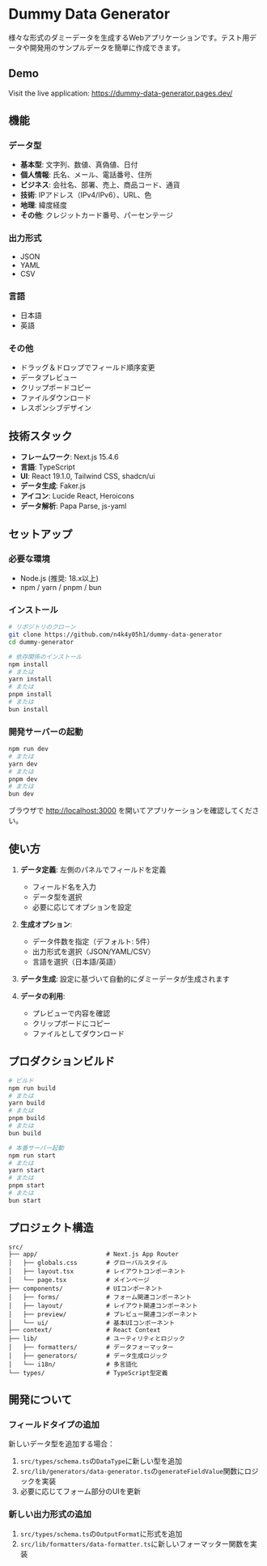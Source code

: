 # Dummy Data Generator

様々な形式のダミーデータを生成するWebアプリケーションです。テスト用データや開発用のサンプルデータを簡単に作成できます。

##  Demo

Visit the live application: https://dummy-data-generator.pages.dev/

## 機能

### データ型

- **基本型**: 文字列、数値、真偽値、日付
- **個人情報**: 氏名、メール、電話番号、住所
- **ビジネス**: 会社名、部署、売上、商品コード、通貨
- **技術**: IPアドレス（IPv4/IPv6）、URL、色
- **地理**: 緯度経度
- **その他**: クレジットカード番号、パーセンテージ

### 出力形式

- JSON
- YAML
- CSV

### 言語

- 日本語
- 英語

### その他

- ドラッグ＆ドロップでフィールド順序変更
- データプレビュー
- クリップボードコピー
- ファイルダウンロード
- レスポンシブデザイン

## 技術スタック

- **フレームワーク**: Next.js 15.4.6
- **言語**: TypeScript
- **UI**: React 19.1.0, Tailwind CSS, shadcn/ui
- **データ生成**: Faker.js
- **アイコン**: Lucide React, Heroicons
- **データ解析**: Papa Parse, js-yaml

## セットアップ

### 必要な環境
- Node.js (推奨: 18.x以上)
- npm / yarn / pnpm / bun

### インストール

```bash
# リポジトリのクローン
git clone https://github.com/n4k4y05h1/dummy-data-generator
cd dummy-generator

# 依存関係のインストール
npm install
# または
yarn install
# または
pnpm install
# または
bun install
```

### 開発サーバーの起動

```bash
npm run dev
# または
yarn dev
# または
pnpm dev
# または
bun dev
```

ブラウザで [http://localhost:3000](http://localhost:3000) を開いてアプリケーションを確認してください。

## 使い方

1. **データ定義**: 左側のパネルでフィールドを定義
   - フィールド名を入力
   - データ型を選択
   - 必要に応じてオプションを設定

2. **生成オプション**: 
   - データ件数を指定（デフォルト: 5件）
   - 出力形式を選択（JSON/YAML/CSV）
   - 言語を選択（日本語/英語）

3. **データ生成**: 設定に基づいて自動的にダミーデータが生成されます

4. **データの利用**: 
   - プレビューで内容を確認
   - クリップボードにコピー
   - ファイルとしてダウンロード

## プロダクションビルド

```bash
# ビルド
npm run build
# または
yarn build
# または
pnpm build
# または
bun build

# 本番サーバー起動
npm run start
# または
yarn start
# または
pnpm start
# または
bun start
```

## プロジェクト構造

```text
src/
├── app/                   # Next.js App Router
│   ├── globals.css        # グローバルスタイル
│   ├── layout.tsx         # レイアウトコンポーネント
│   └── page.tsx           # メインページ
├── components/            # UIコンポーネント
│   ├── forms/             # フォーム関連コンポーネント
│   ├── layout/            # レイアウト関連コンポーネント
│   ├── preview/           # プレビュー関連コンポーネント
│   └── ui/                # 基本UIコンポーネント
├── context/               # React Context
├── lib/                   # ユーティリティとロジック
│   ├── formatters/        # データフォーマッター
│   ├── generators/        # データ生成ロジック
│   └── i18n/              # 多言語化
└── types/                 # TypeScript型定義
```

## 開発について

### フィールドタイプの追加

新しいデータ型を追加する場合：

1. `src/types/schema.ts`の`DataType`に新しい型を追加
2. `src/lib/generators/data-generator.ts`の`generateFieldValue`関数にロジックを実装
3. 必要に応じてフォーム部分のUIを更新

### 新しい出力形式の追加

1. `src/types/schema.ts`の`OutputFormat`に形式を追加
2. `src/lib/formatters/data-formatter.ts`に新しいフォーマッター関数を実装
